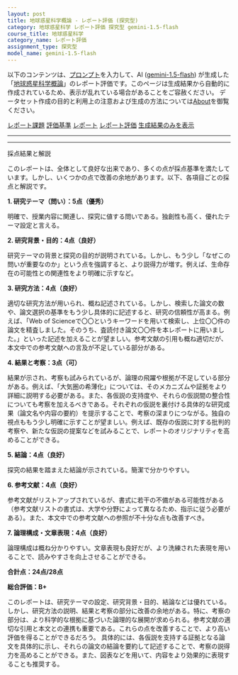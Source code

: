 ```yaml
---
layout: post
title: 地球惑星科学概論 - レポート評価 (探究型)
category: 地球惑星科学 レポート評価 探究型 gemini-1.5-flash
course_title: 地球惑星科学
category_name: レポート評価
assignment_type: 探究型
model_name: gemini-1.5-flash
---
```


以下のコンテンツは、[プロンプト](http://127.0.0.1:8000/generated/地球惑星科学/gemini-1.5-flash/prompt_レポート評価-探究型.md)を入力して、AI ([gemini-1.5-flash](contents/gemini-1.5-flash)) が生成した「[地球惑星科学概論](/contents/地球惑星科学/)」のレポート評価です。このページは生成結果から自動的に作成されているため、表示が乱れている場合があることをご容赦ください。
データセット作成の目的と利用上の注意および生成の方法については[About](/About)を御覧ください。

[レポート課題](../レポート課題-探究型)
[評価基準](../評価基準-探究型)
[レポート](../レポート-探究型)
[レポート評価](../レポート評価-探究型)
[生成結果のみを表示](http://127.0.0.1:8000/generated/地球惑星科学/gemini-1.5-flash/レポート評価-探究型.md)
  

***
***
  
採点結果と解説

このレポートは、全体として良好な出来であり、多くの点が採点基準を満たしています。しかし、いくつかの点で改善の余地があります。以下、各項目ごとの採点と解説です。

**1. 研究テーマ（問い）：5点（優秀）**

明確で、授業内容に関連し、探究に値する問いである。独創性も高く、優れたテーマ設定と言える。

**2. 研究背景・目的：4点（良好）**

研究テーマの背景と探究の目的が説明されている。しかし、もう少し「なぜこの問いが重要なのか」という点を強調すると、より説得力が増す。例えば、生命存在の可能性との関連性をより明確に示すなど。

**3. 研究方法：4点（良好）**

適切な研究方法が用いられ、概ね記述されている。しかし、検索した論文の数や、論文選択の基準をもう少し具体的に記述すると、研究の信頼性が高まる。例えば、「Web of Scienceで〇〇というキーワードを用いて検索し、上位〇〇件の論文を精査しました。そのうち、査読付き論文〇〇件を本レポートに用いました。」といった記述を加えることが望ましい。参考文献の引用も概ね適切だが、本文中での参考文献への言及が不足している部分がある。

**4. 結果と考察：3点（可）**

結果が示され、考察も試みられているが、論理の飛躍や根拠が不足している部分がある。例えば、「大気圏の希薄化」については、そのメカニズムや証拠をより詳細に説明する必要がある。また、各仮説の支持度や、それらの仮説間の整合性についても考察を加えるべきである。それぞれの仮説を裏付ける具体的な研究成果（論文名や内容の要約）を提示することで、考察の深まりにつながる。独自の視点ももう少し明確に示すことが望ましい。例えば、既存の仮説に対する批判的考察や、新たな仮説の提案などを試みることで、レポートのオリジナリティを高めることができる。

**5. 結論：4点（良好）**

探究の結果を踏まえた結論が示されている。簡潔で分かりやすい。

**6. 参考文献：4点（良好）**

参考文献がリストアップされているが、書式に若干の不備がある可能性がある（参考文献リストの書式は、大学や分野によって異なるため、指示に従う必要がある）。また、本文中での参考文献への参照が不十分な点も改善すべき。

**7. 論理構成・文章表現：4点（良好）**

論理構成は概ね分かりやすい。文章表現も良好だが、より洗練された表現を用いることで、読みやすさを向上させることができる。


**合計点：24点/28点**

**総合評価：B+**

このレポートは、研究テーマの設定、研究背景・目的、結論などは優れている。しかし、研究方法の説明、結果と考察の部分に改善の余地がある。特に、考察の部分は、より科学的な根拠に基づいた論理的な展開が求められる。参考文献の適切な引用と本文との連携も重要である。これらの点を改善することで、より高い評価を得ることができるだろう。  具体的には、各仮説を支持する証拠となる論文を具体的に示し、それらの論文の結論を要約して記述することで、考察の説得力を高めることができる。また、図表などを用いて、内容をより効果的に表現することも推奨する。

